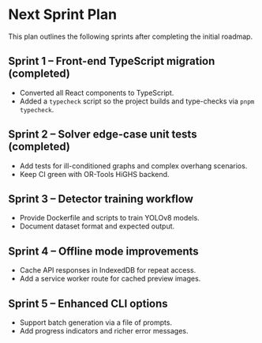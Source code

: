 # Next Sprint Plan

This plan outlines the following sprints after completing the initial roadmap.

## Sprint 1 – Front-end TypeScript migration (completed)
* Converted all React components to TypeScript.
* Added a `typecheck` script so the project builds and type-checks via `pnpm typecheck`.

## Sprint 2 – Solver edge-case unit tests (completed)
* Add tests for ill-conditioned graphs and complex overhang scenarios.
* Keep CI green with OR-Tools HiGHS backend.

## Sprint 3 – Detector training workflow
* Provide Dockerfile and scripts to train YOLOv8 models.
* Document dataset format and expected output.

## Sprint 4 – Offline mode improvements
* Cache API responses in IndexedDB for repeat access.
* Add a service worker route for cached preview images.

## Sprint 5 – Enhanced CLI options
* Support batch generation via a file of prompts.
* Add progress indicators and richer error messages.
